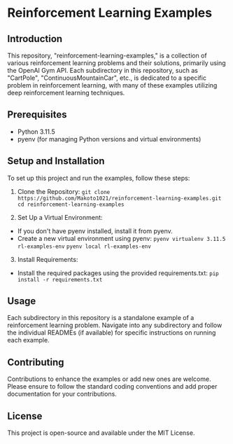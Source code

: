 # Reinforcement Learning Examples
## Introduction
This repository, "reinforcement-learning-examples," is a collection of various reinforcement learning problems and their solutions, primarily using the OpenAI Gym API. Each subdirectory in this repository, such as "CartPole", "ContinuousMountainCar", etc., is dedicated to a specific problem in reinforcement learning, with many of these examples utilizing deep reinforcement learning techniques.

## Prerequisites
- Python 3.11.5
- pyenv (for managing Python versions and virtual environments)

## Setup and Installation
To set up this project and run the examples, follow these steps:

1. Clone the Repository:
```git clone https://github.com/Makoto1021/reinforcement-learning-examples.git```
```cd reinforcement-learning-examples```

2. Set Up a Virtual Environment:
- If you don't have pyenv installed, install it from pyenv.
- Create a new virtual environment using pyenv:
```pyenv virtualenv 3.11.5 rl-examples-env```
```pyenv local rl-examples-env```

3. Install Requirements:
- Install the required packages using the provided requirements.txt:
```pip install -r requirements.txt```


## Usage
Each subdirectory in this repository is a standalone example of a reinforcement learning problem. Navigate into any subdirectory and follow the individual READMEs (if available) for specific instructions on running each example.

## Contributing
Contributions to enhance the examples or add new ones are welcome. Please ensure to follow the standard coding conventions and add proper documentation for your contributions.

## License
This project is open-source and available under the MIT License.